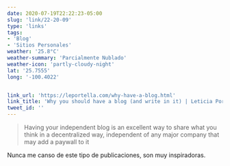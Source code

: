 ```yaml
---
date: 2020-07-19T22:22:23-05:00
slug: 'link/22-20-09'
type: 'links'
tags:
- 'Blog'
- 'Sitios Personales'
weather: '25.8°C'
weather-summary: 'Parcialmente Nublado'
weather-icon: 'partly-cloudy-night'
lat: '25.7555'
long: '-100.4022'


link_url: 'https://leportella.com/why-have-a-blog.html'
link_title: 'Why you should have a blog (and write in it) | Leticia Portella'
tweet_id: ''
---
```

> Having your independent blog is an excellent way to share what you think in a decentralized way, independent of any major company that may add a paywall to it

Nunca me canso de este tipo de publicaciones, son muy inspiradoras.  
